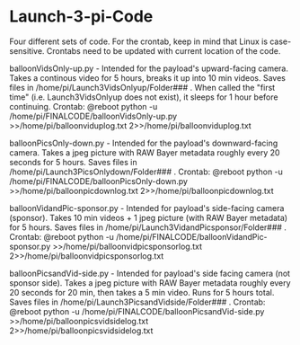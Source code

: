 # Launch-3-pi-Code
Four different sets of code. 
For the crontab, keep in mind that Linux is case-sensitive. 
Crontabs need to be updated with current location of the code.

balloonVidsOnly-up.py - 
Intended for the payload's upward-facing camera. 
Takes a continous video for 5 hours, breaks it up into 10 min videos. 
Saves files in /home/pi/Launch3VidsOnlyup/Folder### . 
When called the "first time" (i.e. Launch3VidsOnlyup does not exist), it sleeps for 1 hour before continuing. 
Crontab: @reboot python -u /home/pi/FINALCODE/balloonVidsOnly-up.py >>/home/pi/balloonviduplog.txt 2>>/home/pi/balloonviduplog.txt

balloonPicsOnly-down.py - 
Intended for the payload's downward-facing camera. 
Takes a jpeg picture with RAW Bayer metadata roughly every 20 seconds for 5 hours. 
Saves files in /home/pi/Launch3PicsOnlydown/Folder### . 
Crontab: @reboot python -u /home/pi/FINALCODE/balloonPicsOnly-down.py >>/home/pi/balloonpicdownlog.txt 2>>/home/pi/balloonpicdownlog.txt

balloonVidandPic-sponsor.py - 
Intended for payload's side-facing camera (sponsor). 
Takes 10 min videos + 1 jpeg picture (with RAW Bayer metadata) for 5 hours. 
Saves files in /home/pi/Launch3VidandPicsponsor/Folder### . 
Crontab: @reboot python -u /home/pi/FINALCODE/balloonVidandPic-sponsor.py >>/home/pi/balloonvidpicsponsorlog.txt 2>>/home/pi/balloonvidpicsponsorlog.txt

balloonPicsandVid-side.py - 
Intended for payload's side facing camera (not sponsor side). 
Takes a jpeg picture with RAW Bayer metadata roughly every 20 seconds for 20 min, then takes a 5 min video. 
Runs for 5 hours total. 
Saves files in /home/pi/Launch3PicsandVidside/Folder### . 
Crontab: @reboot python -u /home/pi/FINALCODE/balloonPicsandVid-side.py >>/home/pi/balloonpicsvidsidelog.txt 2>>/home/pi/balloonpicsvidsidelog.txt
